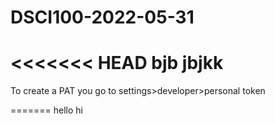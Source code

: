 # DSCI100-2022-05-31
<<<<<<< HEAD
bjb
jbjkk
=======

To create a PAT you go to settings>developer>personal token

=======
hello
hi
